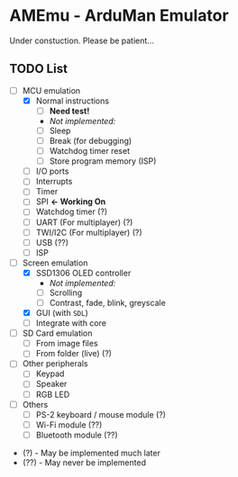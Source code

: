 # AMEmu - ArduMan Emulator

Under constuction. Please be patient...

## TODO List

- [ ] MCU emulation
  - [x] Normal instructions
    - [ ] **Need test!**  
    - _Not implemented:_
    - [ ] Sleep
    - [ ] Break (for debugging)
    - [ ] Watchdog timer reset
    - [ ] Store program memory (ISP)
  - [ ] I/O ports
  - [ ] Interrupts
  - [ ] Timer
  - [ ] SPI **<- Working On**
  - [ ] Watchdog timer (?)
  - [ ] UART (For multiplayer) (?)
  - [ ] TWI/I2C (For multiplayer) (?)
  - [ ] USB (??)
  - [ ] ISP

- [ ] Screen emulation
  - [x] SSD1306 OLED controller
      - _Not implemented:_
      - [ ] Scrolling
      - [ ] Contrast, fade, blink, greyscale
  - [x] GUI (with `SDL`)
  - [ ] Integrate with core

- [ ] SD Card emulation
  - [ ] From image files
  - [ ] From folder (live) (?)

- [ ] Other peripherals
  - [ ] Keypad
  - [ ] Speaker
  - [ ] RGB LED

- [ ] Others
  - [ ] PS-2 keyboard / mouse module (?)
  - [ ] Wi-Fi module (??)
  - [ ] Bluetooth module (??)

* (?) - May be implemented much later
* (??) - May never be implemented
